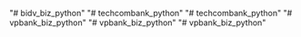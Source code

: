 "# bidv_biz_python" 
"# techcombank_python" 
"# techcombank_python" 
"# vpbank_biz_python" 
"# vpbank_biz_python" 
"# vpbank_biz_python" 
